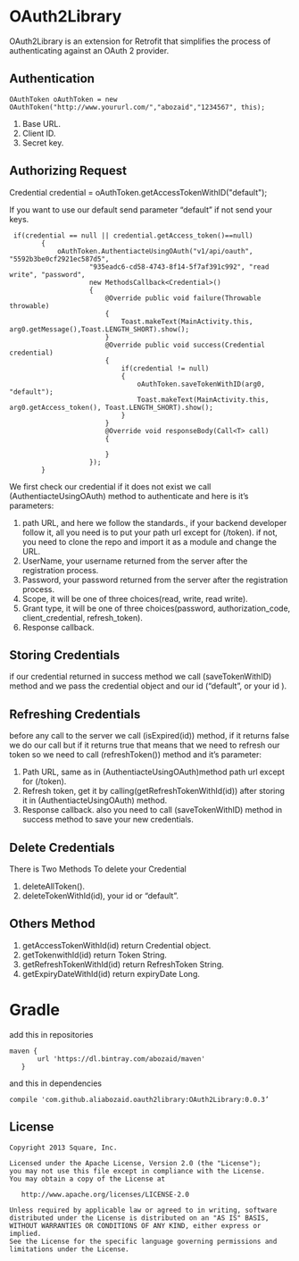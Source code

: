 # OAuth2Library
OAuth2Library is an extension for Retrofit that simplifies the process of authenticating against an OAuth 2 provider.

## Authentication
```
OAuthToken oAuthToken = new OAuthToken("http://www.yoururl.com/","abozaid","1234567", this);
```
1. Base URL.
2. Client ID.
3. Secret key.

## Authorizing Request

Credential credential = oAuthToken.getAccessTokenWithID("default");

If you want to use our default send parameter “default” if not send your keys.
```
 if(credential == null || credential.getAccess_token()==null)
        {
            oAuthToken.AuthentiacteUsingOAuth("v1/api/oauth", "5592b3be0cf2921ec587d5",
                    "935eadc6-cd58-4743-8f14-5f7af391c992", "read write", "password",
                    new MethodsCallback<Credential>()
                    {
                        @Override public void failure(Throwable throwable)
                        {
                            Toast.makeText(MainActivity.this, arg0.getMessage(),Toast.LENGTH_SHORT).show();
                        }
                        @Override public void success(Credential credential)
                        {
                            if(credential != null)
                            {
                                oAuthToken.saveTokenWithID(arg0, "default");
                                Toast.makeText(MainActivity.this, arg0.getAccess_token(), Toast.LENGTH_SHORT).show();
                            }
                        }
                        @Override void responseBody(Call<T> call)
                        {
                            
                        }
                    });
        }
 ```


We first check our credential if it does not exist we call (AuthentiacteUsingOAuth) method to authenticate and here is it’s parameters:
1. path URL, and here we follow the standards., if your backend developer follow it, all you need is to put your path url except for (/token). if not, you need to clone the repo and import it as a module and change the URL.
2. UserName, your username returned from the server after the registration process.
3. Password,  your password returned from the server after the registration process.
4. Scope, it will be one of three choices(read, write, read write).
5. Grant type, it will be one of three choices(password, authorization_code, client_credential, refresh_token).
6. Response callback.

## Storing Credentials
if our credential returned in success method we call (saveTokenWithID) method and we pass the credential object and our id (“default”, or your id ).
## Refreshing Credentials

before any call to the server we call (isExpired(id)) method, if  it returns false we do our call but if it  returns true that means that we need to refresh our token so we need to call (refreshToken()) method and it’s parameter:
1. Path URL, same as in (AuthentiacteUsingOAuth)method path url except for  (/token).
2. Refresh token, get it by calling(getRefreshTokenWithId(id)) after storing it in (AuthentiacteUsingOAuth) method.
3. Response callback.
also you need to call  (saveTokenWithID) method in success method to save your new credentials.

## Delete Credentials
There is Two Methods To delete your Credential
1. deleteAllToken().
2. deleteTokenWithId(id), your id or “default”.

## Others Method
1. getAccessTokenWithId(id) return Credential object.
2. getTokenwithId(id) return Token String.
3. getRefreshTokenWithId(id) return RefreshToken String.
4. getExpiryDateWithId(id) return expiryDate Long.

# Gradle
add this in repositories
```
maven {
       url 'https://dl.bintray.com/abozaid/maven'
   }
```
and this in dependencies
```
compile 'com.github.aliabozaid.oauth2library:OAuth2Library:0.0.3’
```

## License

```
Copyright 2013 Square, Inc.

Licensed under the Apache License, Version 2.0 (the "License");
you may not use this file except in compliance with the License.
You may obtain a copy of the License at

   http://www.apache.org/licenses/LICENSE-2.0

Unless required by applicable law or agreed to in writing, software
distributed under the License is distributed on an "AS IS" BASIS,
WITHOUT WARRANTIES OR CONDITIONS OF ANY KIND, either express or implied.
See the License for the specific language governing permissions and
limitations under the License.
```





